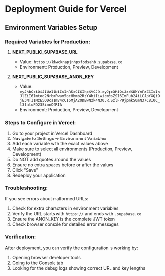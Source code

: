 # Deployment Guide for Vercel

## Environment Variables Setup

### Required Variables for Production:

1. **NEXT_PUBLIC_SUPABASE_URL**
   - Value: `https://khwcknapjnhpxfodsahb.supabase.co`
   - Environment: Production, Preview, Development

2. **NEXT_PUBLIC_SUPABASE_ANON_KEY**
   - Value: `eyJhbGciOiJIUzI1NiIsInR5cCI6IkpXVCJ9.eyJpc3MiOiJzdXBhYmFzZSIsInJlZiI6Imtod2NrbmFwam5ocHhmb2RzYWhiIiwicm9sZSI6ImFub24iLCJpYXQiOjE3NTI1MzE5ODcsImV4cCI6MjA2ODEwNzk4N30.R7SzlFP9jpmkS0mN37C8I0C_t3fatuFD23SimnO9RIA`
   - Environment: Production, Preview, Development

### Steps to Configure in Vercel:

1. Go to your project in Vercel Dashboard
2. Navigate to Settings → Environment Variables
3. Add each variable with the exact values above
4. Make sure to select all environments (Production, Preview, Development)
5. Do NOT add quotes around the values
6. Ensure no extra spaces before or after the values
7. Click "Save"
8. Redeploy your application

### Troubleshooting:

If you see errors about malformed URLs:
1. Check for extra characters in environment variables
2. Verify the URL starts with `https://` and ends with `.supabase.co`
3. Ensure the ANON_KEY is the complete JWT token
4. Check browser console for detailed error messages

### Verification:

After deployment, you can verify the configuration is working by:
1. Opening browser developer tools
2. Going to the Console tab
3. Looking for the debug logs showing correct URL and key lengths